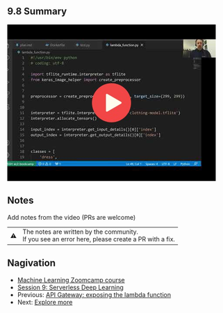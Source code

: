 ## 9.8 Summary

<a href="https://www.youtube.com/watch?v=bu3nPiHCNLU"><img src="images/thumbnail-9-08.jpg"></a>


## Notes

Add notes from the video (PRs are welcome)


<table>
   <tr>
      <td>⚠️</td>
      <td>
         The notes are written by the community. <br>
         If you see an error here, please create a PR with a fix.
      </td>
   </tr>
</table>


## Nagivation

* [Machine Learning Zoomcamp course](../)
* [Session 9: Serverless Deep Learning](./)
* Previous: [API Gateway: exposing the lambda function](07-api-gateway.md)
* Next: [Explore more](09-explore-more.md)